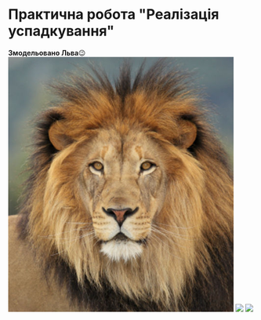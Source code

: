 # Практична робота "Реалізація успадкування"

**Змодельовано Льва**😉
<img src="https://github.com/ppc-ntu-khpi/34-inheritance-WekMan/blob/master/photos/lion.jpg">
<img src="https://github.com/ppc-ntu-khpi/34-inheritance-WekMan/blob/master/photos/LION_DIAG.jpg">
<img src="https://github.com/ppc-ntu-khpi/34-inheritance-WekMan/blob/master/photos/RESULT.jpg">
         



